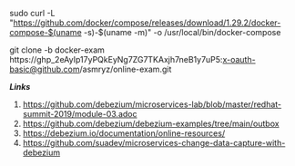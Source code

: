 
sudo curl -L "https://github.com/docker/compose/releases/download/1.29.2/docker-compose-$(uname -s)-$(uname -m)" -o /usr/local/bin/docker-compose

git clone -b docker-exam https://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:x-oauth-basic@github.com/asmryz/online-exam.git

***Links***
1. https://github.com/debezium/microservices-lab/blob/master/redhat-summit-2019/module-03.adoc
1. https://github.com/debezium/debezium-examples/tree/main/outbox
1. https://debezium.io/documentation/online-resources/
2. https://github.com/suadev/microservices-change-data-capture-with-debezium
